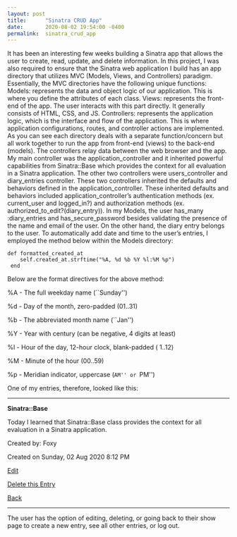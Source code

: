 ```yaml
---
layout: post
title:      "Sinatra CRUD App"
date:       2020-08-02 19:54:00 -0400
permalink:  sinatra_crud_app
---
```


It has been an interesting few weeks building a Sinatra app that allows the user to create, read, update, and delete information. In this project, I was also required to ensure that the Sinatra web application I build has an app directory that utilizes MVC (Models, Views, and Controllers) paradigm. Essentially, the MVC directories have the following unique functions:
Models: represents the data and object logic of our application. This is where you define the attributes of each class.
Views: represents the front-end of the app. The user interacts with this part directly. It generally consists of HTML, CSS,  and JS.
Controllers: represents the application logic, which is the interface and flow of the application. This is where application configurations, routes, and controller actions are implemented.
As you can see each directory deals with a separate function/concern but all work together to run the app from front-end (views) to the back-end (models). The controllers relay data between the web browser and the app.
My main controller was the application_controller and it inherited powerful capabilities from Sinatra::Base which provides the context for all evaluation in a Sinatra application. The other two controllers were users_controller and diary_entries controller. These two controllers inherited the defaults and behaviors defined in the application_controller. These inherited defaults and behaviors included application_controller’s authentication methods (ex. current_user and logged_in?) and authorization methods (ex. authorized_to_edit?(diary_entry)).
In my Models, the user has_many :diary_entries and has_secure_password besides validating the presence of the name and email of the user. On the other hand, the diary entry belongs to the user. To automatically add date and time to the user’s entries, I employed the method below within the Models directory:
```
def formatted_created_at 
    self.created_at.strftime("%A, %d %b %Y %l:%M %p")
 end
```
Below are the format directives for the above method:

%A - The full weekday name (``Sunday'')

%d - Day of the month, zero-padded (01..31)

%b - The abbreviated month name (``Jan'')

%Y - Year with century (can be negative, 4 digits at least)

%l - Hour of the day, 12-hour clock, blank-padded ( 1..12)

%M - Minute of the hour (00..59)

%p - Meridian indicator, uppercase (``AM'' or ``PM'')

One of my entries, therefore, looked like this:
********************************************************************************
   <b> Sinatra::Base </b>

   Today I learned that Sinatra::Base class provides the context for all evaluation in a Sinatra application.

   Created by: Foxy

   Created on Sunday, 02 Aug 2020 8:12 PM

   <a href="#">Edit</a>

   <a href="#">Delete this Entry</a> 

   <a href="#">Back</a> 
********************************************************************************   
   
The user has the option of editing, deleting, or going back to their show page to create a new entry, see all other entries, or log out.
